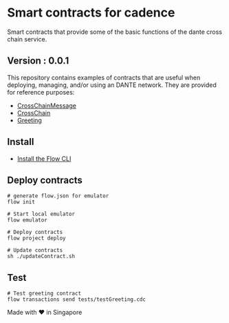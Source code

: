 # Smart contracts for cadence
Smart contracts that provide some of the basic functions of the dante cross chain service.

## Version : 0.0.1

This repository contains examples of contracts that are useful when deploying, managing, and/or using an DANTE network. They are provided for reference purposes:

   * [CrossChainMessage](./contracts/CrossChainMessage)
   * [CrossChain](./contracts/CrossChain)
   * [Greeting](./contracts/Greeting)


## Install
* [Install the Flow CLI](https://docs.onflow.org/flow-cli/install/)


## Deploy contracts
```
# generate flow.json for emulator
flow init

# Start local emulator
flow emulator

# Deploy contracts
flow project deploy

# Update contracts
sh ./updateContract.sh
```

## Test
```
# Test greeting contract
flow transactions send tests/testGreeting.cdc
```

Made with ❤️ in Singapore
